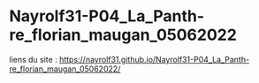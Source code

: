 # Nayrolf31-P04_La_Panth-re_florian_maugan_05062022


liens du site : https://nayrolf31.github.io/Nayrolf31-P04_La_Panth-re_florian_maugan_05062022/
